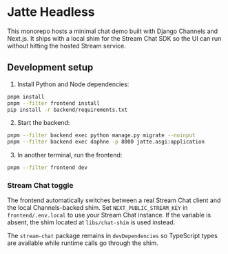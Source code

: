 # Jatte Headless

This monorepo hosts a minimal chat demo built with Django Channels and Next.js. It ships with a local shim for the Stream Chat SDK so the UI can run without hitting the hosted Stream service.

## Development setup

1. Install Python and Node dependencies:

```bash
pnpm install
pnpm --filter frontend install
pip install -r backend/requirements.txt
```

2. Start the backend:

```bash
pnpm --filter backend exec python manage.py migrate --noinput
pnpm --filter backend exec daphne -p 8000 jatte.asgi:application
```

3. In another terminal, run the frontend:

```bash
pnpm --filter frontend dev
```

### Stream Chat toggle

The frontend automatically switches between a real Stream Chat client and the local Channels-backed shim. Set `NEXT_PUBLIC_STREAM_KEY` in `frontend/.env.local` to use your Stream Chat instance. If the variable is absent, the shim located at `libs/chat-shim` is used instead.

The `stream-chat` package remains in `devDependencies` so TypeScript types are available while runtime calls go through the shim.
